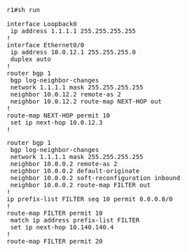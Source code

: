 <pre lang="...">
r1#sh run

interface Loopback0
 ip address 1.1.1.1 255.255.255.255
!
interface Ethernet0/0
 ip address 10.0.12.1 255.255.255.0
 duplex auto
!
router bgp 1
 bgp log-neighbor-changes
 network 1.1.1.1 mask 255.255.255.255
 neighbor 10.0.12.2 remote-as 2
 neighbor 10.0.12.2 route-map NEXT-HOP out
!
route-map NEXT-HOP permit 10
 set ip next-hop 10.0.12.3
!         
</pre>


<pre lang="...">
router bgp 1
 bgp log-neighbor-changes
 network 1.1.1.1 mask 255.255.255.255
 neighbor 10.0.0.2 remote-as 2
 neighbor 10.0.0.2 default-originate
 neighbor 10.0.0.2 soft-reconfiguration inbound
 neighbor 10.0.0.2 route-map FILTER out
!
ip prefix-list FILTER seq 10 permit 0.0.0.0/0
!
route-map FILTER permit 10
 match ip address prefix-list FILTER
 set ip next-hop 10.140.140.4
!
route-map FILTER permit 20
</pre>
